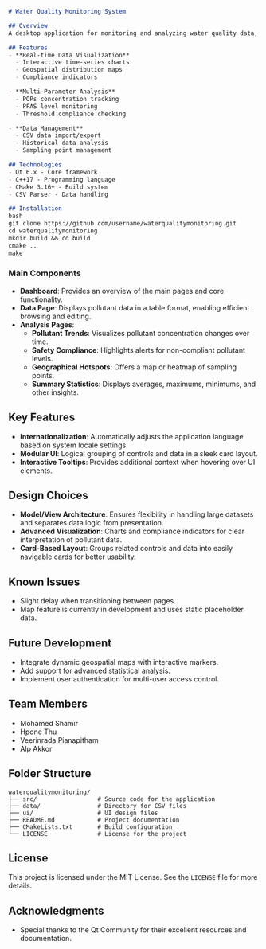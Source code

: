 ```markdown
# Water Quality Monitoring System

## Overview
A desktop application for monitoring and analyzing water quality data, focusing on Persistent Organic Pollutants (POPs) and Fluorinated Compounds (PFAS) across multiple sampling locations.

## Features
- **Real-time Data Visualization**
  - Interactive time-series charts
  - Geospatial distribution maps
  - Compliance indicators

- **Multi-Parameter Analysis**
  - POPs concentration tracking
  - PFAS level monitoring
  - Threshold compliance checking

- **Data Management**
  - CSV data import/export
  - Historical data analysis
  - Sampling point management

## Technologies
- Qt 6.x - Core framework
- C++17 - Programming language
- CMake 3.16+ - Build system
- CSV Parser - Data handling

## Installation
bash
git clone https://github.com/username/waterqualitymonitoring.git
cd waterqualitymonitoring
mkdir build && cd build
cmake ..
make
```

### Main Components
- **Dashboard**: Provides an overview of the main pages and core functionality.
- **Data Page**: Displays pollutant data in a table format, enabling efficient browsing and editing.
- **Analysis Pages**:
  - **Pollutant Trends**: Visualizes pollutant concentration changes over time.
  - **Safety Compliance**: Highlights alerts for non-compliant pollutant levels.
  - **Geographical Hotspots**: Offers a map or heatmap of sampling points.
  - **Summary Statistics**: Displays averages, maximums, minimums, and other insights.

## Key Features
- **Internationalization**: Automatically adjusts the application language based on system locale settings.
- **Modular UI**: Logical grouping of controls and data in a sleek card layout.
- **Interactive Tooltips**: Provides additional context when hovering over UI elements.

## Design Choices
- **Model/View Architecture**: Ensures flexibility in handling large datasets and separates data logic from presentation.
- **Advanced Visualization**: Charts and compliance indicators for clear interpretation of pollutant data.
- **Card-Based Layout**: Groups related controls and data into easily navigable cards for better usability.

## Known Issues
- Slight delay when transitioning between pages.
- Map feature is currently in development and uses static placeholder data.

## Future Development
- Integrate dynamic geospatial maps with interactive markers.
- Add support for advanced statistical analysis.
- Implement user authentication for multi-user access control.

## Team Members
- Mohamed Shamir 
- Hpone Thu 
- Veerinrada Pianapitham 
- Alp Akkor 

## Folder Structure
```
waterqualitymonitoring/
├── src/                 # Source code for the application
├── data/                # Directory for CSV files
├── ui/                  # UI design files
├── README.md            # Project documentation
├── CMakeLists.txt       # Build configuration
└── LICENSE              # License for the project
```

## License
This project is licensed under the MIT License. See the `LICENSE` file for more details.

## Acknowledgments
- Special thanks to the Qt Community for their excellent resources and documentation.
```
